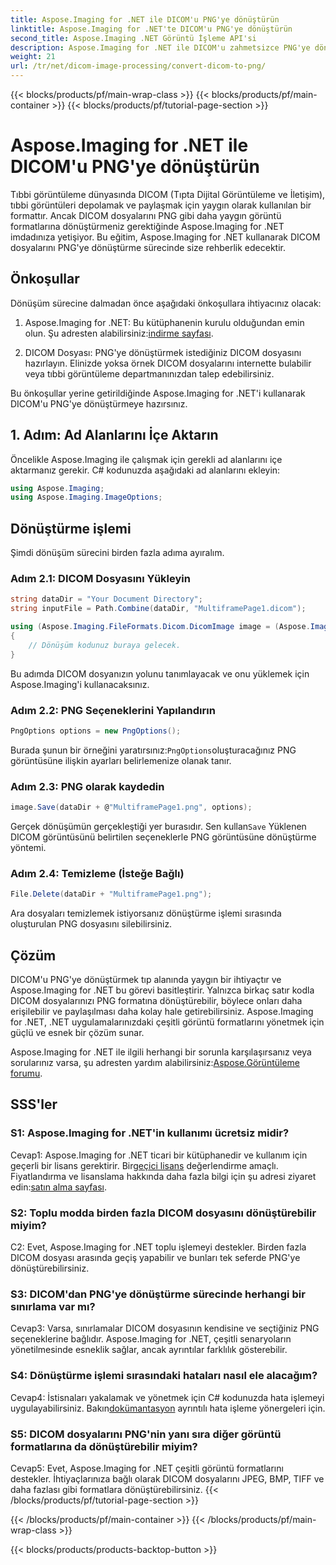 ```yaml
---
title: Aspose.Imaging for .NET ile DICOM'u PNG'ye dönüştürün
linktitle: Aspose.Imaging for .NET'te DICOM'u PNG'ye dönüştürün
second_title: Aspose.Imaging .NET Görüntü İşleme API'si
description: Aspose.Imaging for .NET ile DICOM'u zahmetsizce PNG'ye dönüştürün. Tıbbi görüntü paylaşımını kolaylaştırın.
weight: 21
url: /tr/net/dicom-image-processing/convert-dicom-to-png/
---
```


{{< blocks/products/pf/main-wrap-class >}}
{{< blocks/products/pf/main-container >}}
{{< blocks/products/pf/tutorial-page-section >}}

# Aspose.Imaging for .NET ile DICOM'u PNG'ye dönüştürün

Tıbbi görüntüleme dünyasında DICOM (Tıpta Dijital Görüntüleme ve İletişim), tıbbi görüntüleri depolamak ve paylaşmak için yaygın olarak kullanılan bir formattır. Ancak DICOM dosyalarını PNG gibi daha yaygın görüntü formatlarına dönüştürmeniz gerektiğinde Aspose.Imaging for .NET imdadınıza yetişiyor. Bu eğitim, Aspose.Imaging for .NET kullanarak DICOM dosyalarını PNG'ye dönüştürme sürecinde size rehberlik edecektir.

## Önkoşullar

Dönüşüm sürecine dalmadan önce aşağıdaki önkoşullara ihtiyacınız olacak:

1.  Aspose.Imaging for .NET: Bu kütüphanenin kurulu olduğundan emin olun. Şu adresten alabilirsiniz:[indirme sayfası](https://releases.aspose.com/imaging/net/).

2. DICOM Dosyası: PNG'ye dönüştürmek istediğiniz DICOM dosyasını hazırlayın. Elinizde yoksa örnek DICOM dosyalarını internette bulabilir veya tıbbi görüntüleme departmanınızdan talep edebilirsiniz.

Bu önkoşullar yerine getirildiğinde Aspose.Imaging for .NET'i kullanarak DICOM'u PNG'ye dönüştürmeye hazırsınız.

## 1. Adım: Ad Alanlarını İçe Aktarın

Öncelikle Aspose.Imaging ile çalışmak için gerekli ad alanlarını içe aktarmanız gerekir. C# kodunuzda aşağıdaki ad alanlarını ekleyin:

```csharp
using Aspose.Imaging;
using Aspose.Imaging.ImageOptions;
```

## Dönüştürme işlemi

Şimdi dönüşüm sürecini birden fazla adıma ayıralım.

### Adım 2.1: DICOM Dosyasını Yükleyin

```csharp
string dataDir = "Your Document Directory";
string inputFile = Path.Combine(dataDir, "MultiframePage1.dicom");

using (Aspose.Imaging.FileFormats.Dicom.DicomImage image = (Aspose.Imaging.FileFormats.Dicom.DicomImage)Image.Load(inputFile))
{
    // Dönüşüm kodunuz buraya gelecek.
}
```

Bu adımda DICOM dosyanızın yolunu tanımlayacak ve onu yüklemek için Aspose.Imaging'i kullanacaksınız.

### Adım 2.2: PNG Seçeneklerini Yapılandırın

```csharp
PngOptions options = new PngOptions();
```

 Burada şunun bir örneğini yaratırsınız:`PngOptions`oluşturacağınız PNG görüntüsüne ilişkin ayarları belirlemenize olanak tanır.

### Adım 2.3: PNG olarak kaydedin

```csharp
image.Save(dataDir + @"MultiframePage1.png", options);
```

 Gerçek dönüşümün gerçekleştiği yer burasıdır. Sen kullan`Save` Yüklenen DICOM görüntüsünü belirtilen seçeneklerle PNG görüntüsüne dönüştürme yöntemi.

### Adım 2.4: Temizleme (İsteğe Bağlı)

```csharp
File.Delete(dataDir + "MultiframePage1.png");
```

Ara dosyaları temizlemek istiyorsanız dönüştürme işlemi sırasında oluşturulan PNG dosyasını silebilirsiniz.

## Çözüm

DICOM'u PNG'ye dönüştürmek tıp alanında yaygın bir ihtiyaçtır ve Aspose.Imaging for .NET bu görevi basitleştirir. Yalnızca birkaç satır kodla DICOM dosyalarınızı PNG formatına dönüştürebilir, böylece onları daha erişilebilir ve paylaşılması daha kolay hale getirebilirsiniz. Aspose.Imaging for .NET, .NET uygulamalarınızdaki çeşitli görüntü formatlarını yönetmek için güçlü ve esnek bir çözüm sunar.

 Aspose.Imaging for .NET ile ilgili herhangi bir sorunla karşılaşırsanız veya sorularınız varsa, şu adresten yardım alabilirsiniz:[Aspose.Görüntüleme forumu](https://forum.aspose.com/).

## SSS'ler

### S1: Aspose.Imaging for .NET'in kullanımı ücretsiz midir?

Cevap1: Aspose.Imaging for .NET ticari bir kütüphanedir ve kullanım için geçerli bir lisans gerektirir. Bir[geçici lisans](https://purchase.aspose.com/temporary-license/) değerlendirme amaçlı. Fiyatlandırma ve lisanslama hakkında daha fazla bilgi için şu adresi ziyaret edin:[satın alma sayfası](https://purchase.aspose.com/buy).

### S2: Toplu modda birden fazla DICOM dosyasını dönüştürebilir miyim?

C2: Evet, Aspose.Imaging for .NET toplu işlemeyi destekler. Birden fazla DICOM dosyası arasında geçiş yapabilir ve bunları tek seferde PNG'ye dönüştürebilirsiniz.

### S3: DICOM'dan PNG'ye dönüştürme sürecinde herhangi bir sınırlama var mı?

Cevap3: Varsa, sınırlamalar DICOM dosyasının kendisine ve seçtiğiniz PNG seçeneklerine bağlıdır. Aspose.Imaging for .NET, çeşitli senaryoların yönetilmesinde esneklik sağlar, ancak ayrıntılar farklılık gösterebilir.

### S4: Dönüştürme işlemi sırasındaki hataları nasıl ele alacağım?

 Cevap4: İstisnaları yakalamak ve yönetmek için C# kodunuzda hata işlemeyi uygulayabilirsiniz. Bakın[dokümantasyon](https://reference.aspose.com/imaging/net/) ayrıntılı hata işleme yönergeleri için.

### S5: DICOM dosyalarını PNG'nin yanı sıra diğer görüntü formatlarına da dönüştürebilir miyim?

Cevap5: Evet, Aspose.Imaging for .NET çeşitli görüntü formatlarını destekler. İhtiyaçlarınıza bağlı olarak DICOM dosyalarını JPEG, BMP, TIFF ve daha fazlası gibi formatlara dönüştürebilirsiniz.
{{< /blocks/products/pf/tutorial-page-section >}}

{{< /blocks/products/pf/main-container >}}
{{< /blocks/products/pf/main-wrap-class >}}

{{< blocks/products/products-backtop-button >}}
